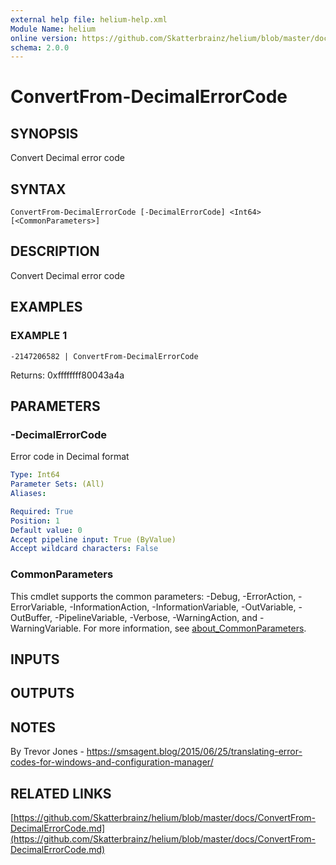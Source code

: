 ```yaml
---
external help file: helium-help.xml
Module Name: helium
online version: https://github.com/Skatterbrainz/helium/blob/master/docs/ConvertFrom-DecimalErrorCode.md
schema: 2.0.0
---
```


# ConvertFrom-DecimalErrorCode

## SYNOPSIS
Convert Decimal error code

## SYNTAX

```
ConvertFrom-DecimalErrorCode [-DecimalErrorCode] <Int64> [<CommonParameters>]
```

## DESCRIPTION
Convert Decimal error code

## EXAMPLES

### EXAMPLE 1
```
-2147206582 | ConvertFrom-DecimalErrorCode
```

Returns: 0xffffffff80043a4a

## PARAMETERS

### -DecimalErrorCode
Error code in Decimal format

```yaml
Type: Int64
Parameter Sets: (All)
Aliases:

Required: True
Position: 1
Default value: 0
Accept pipeline input: True (ByValue)
Accept wildcard characters: False
```

### CommonParameters
This cmdlet supports the common parameters: -Debug, -ErrorAction, -ErrorVariable, -InformationAction, -InformationVariable, -OutVariable, -OutBuffer, -PipelineVariable, -Verbose, -WarningAction, and -WarningVariable. For more information, see [about_CommonParameters](http://go.microsoft.com/fwlink/?LinkID=113216).

## INPUTS

## OUTPUTS

## NOTES
By Trevor Jones - https://smsagent.blog/2015/06/25/translating-error-codes-for-windows-and-configuration-manager/

## RELATED LINKS

[https://github.com/Skatterbrainz/helium/blob/master/docs/ConvertFrom-DecimalErrorCode.md](https://github.com/Skatterbrainz/helium/blob/master/docs/ConvertFrom-DecimalErrorCode.md)

